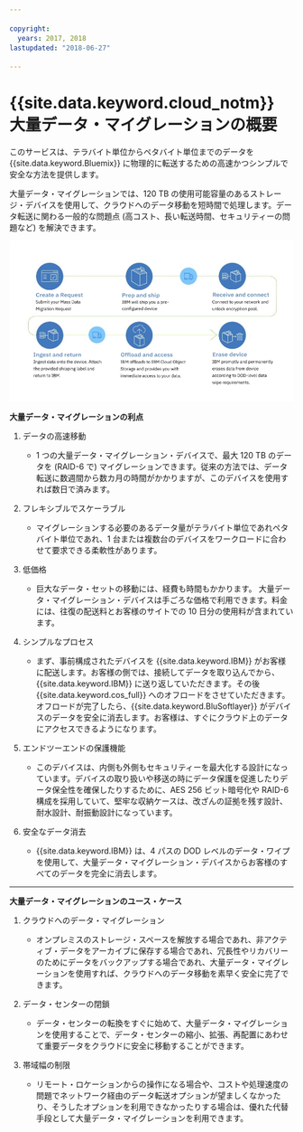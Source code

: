 ```yaml
---

copyright:
  years: 2017, 2018
lastupdated: "2018-06-27"

---
```



# {{site.data.keyword.cloud_notm}} 大量データ・マイグレーションの概要

このサービスは、テラバイト単位からペタバイト単位までのデータを {{site.data.keyword.Bluemix}} に物理的に転送するための高速かつシンプルで安全な方法を提供します。

大量データ・マイグレーションでは、120 TB の使用可能容量のあるストレージ・デバイスを使用して、クラウドへのデータ移動を短時間で処理します。データ転送に関わる一般的な問題点 (高コスト、長い転送時間、セキュリティーの問題など) を解決できます。

![大量データ・マイグレーションのプロセス・フロー](/images/MDMSWorkflow.png)

**大量データ・マイグレーションの利点**

1. データの高速移動
    - 1 つの大量データ・マイグレーション・デバイスで、最大 120 TB のデータを (RAID-6 で) マイグレーションできます。従来の方法では、データ転送に数週間から数カ月の時間がかかりますが、このデバイスを使用すれば数日で済みます。
    
2. フレキシブルでスケーラブル
    - マイグレーションする必要のあるデータ量がテラバイト単位であれペタバイト単位であれ、1 台または複数台のデバイスをワークロードに合わせて要求できる柔軟性があります。
    
3. 低価格
    - 巨大なデータ・セットの移動には、経費も時間もかかります。 大量データ・マイグレーション・デバイスは手ごろな価格で利用できます。料金には、往復の配送料とお客様のサイトでの 10 日分の使用料が含まれています。 
    
4. シンプルなプロセス
    - まず、事前構成されたデバイスを {{site.data.keyword.IBM}} がお客様に配送します。お客様の側では、接続してデータを取り込んでから、{{site.data.keyword.IBM}} に送り返していただきます。その後 {{site.data.keyword.cos_full}} へのオフロードをさせていただきます。 オフロードが完了したら、{{site.data.keyword.BluSoftlayer}} がデバイスのデータを安全に消去します。お客様は、すぐにクラウド上のデータにアクセスできるようになります。
    
5. エンドツーエンドの保護機能
    - このデバイスは、内側も外側もセキュリティーを最大化する設計になっています。デバイスの取り扱いや移送の時にデータ保護を促進したりデータ保全性を確保したりするために、AES 256 ビット暗号化や RAID-6 構成を採用していて、堅牢な収納ケースは、改ざんの証拠を残す設計、耐水設計、耐振動設計になっています。
    
6. 安全なデータ消去
    - {{site.data.keyword.IBM}} は、4 パスの DOD レベルのデータ・ワイプを使用して、大量データ・マイグレーション・デバイスからお客様のすべてのデータを完全に消去します。
    
    
<hr>


**大量データ・マイグレーションのユース・ケース**
1. クラウドへのデータ・マイグレーション
    - オンプレミスのストレージ・スペースを解放する場合であれ、非アクティブ・データをアーカイブに保存する場合であれ、冗長性やリカバリーのためにデータをバックアップする場合であれ、大量データ・マイグレーションを使用すれば、クラウドへのデータ移動を素早く安全に完了できます。

2. データ・センターの閉鎖
    - データ・センターの転換をすぐに始めて、大量データ・マイグレーションを使用することで、データ・センターの縮小、拡張、再配置にあわせて重要データをクラウドに安全に移動することができます。

3. 帯域幅の制限
    - リモート・ロケーションからの操作になる場合や、コストや処理速度の問題でネットワーク経由のデータ転送オプションが望ましくなかったり、そうしたオプションを利用できなかったりする場合は、優れた代替手段として大量データ・マイグレーションを利用できます。

